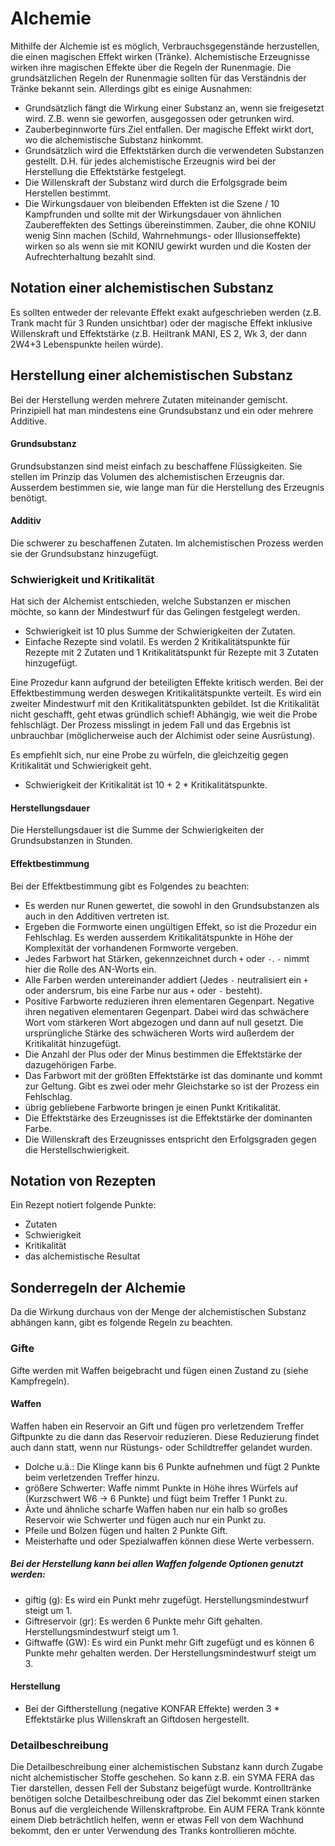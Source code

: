 # Alchemie

Mithilfe der Alchemie ist es möglich, Verbrauchsgegenstände herzustellen, die einen magischen Effekt wirken (Tränke).
Alchemistische Erzeugnisse wirken ihre magischen Effekte über die Regeln der Runenmagie. Die grundsätzlichen Regeln
der Runenmagie sollten für das Verständnis der Tränke bekannt sein. Allerdings gibt es einige Ausnahmen:

* Grundsätzlich fängt die Wirkung einer Substanz an, wenn sie freigesetzt wird. Z.B. wenn sie geworfen, ausgegossen
oder getrunken wird.
* Zauberbeginnworte fürs Ziel entfallen. Der magische Effekt wirkt dort, wo die alchemistische Substanz hinkommt.
* Grundsätzlich wird die Effektstärken durch die verwendeten Substanzen gestellt. D.H. für jedes alchemistische
Erzeugnis wird bei der Herstellung die Effektstärke festgelegt.
* Die Willenskraft der Substanz wird durch die Erfolgsgrade beim Herstellen bestimmt.
* Die Wirkungsdauer von bleibenden Effekten ist die Szene / 10 Kampfrunden und sollte mit der Wirkungsdauer von
ähnlichen Zaubereffekten des Settings übereinstimmen. Zauber, die ohne KONIU wenig Sinn machen (Schild, Wahrnehmungs-
oder Illusionseffekte) wirken so als wenn sie mit KONIU gewirkt wurden und die Kosten der Aufrechterhaltung bezahlt
sind.

## Notation einer alchemistischen Substanz

Es sollten entweder der relevante Effekt exakt aufgeschrieben werden (z.B. Trank macht für 3 Runden unsichtbar) oder
der magische Effekt inklusive Willenskraft und Effektstärke (z.B. Heiltrank MANI, ES 2, Wk 3, der dann 2W4+3
Lebenspunkte heilen würde).

## Herstellung einer alchemistischen Substanz

Bei der Herstellung werden mehrere Zutaten miteinander gemischt. Prinzipiell hat man mindestens eine Grundsubstanz und
ein oder mehrere Additive.

#### Grundsubstanz

Grundsubstanzen sind meist einfach zu beschaffene Flüssigkeiten. Sie stellen im Prinzip das Volumen des
alchemistischen Erzeugnis dar. Ausserdem bestimmen sie, wie lange man für die Herstellung des Erzeugnis benötigt.

#### Additiv

Die schwerer zu beschaffenen Zutaten. Im alchemistischen Prozess werden sie der Grundsubstanz hinzugefügt.

### Schwierigkeit und Kritikalität

Hat sich der Alchemist entschieden, welche Substanzen er mischen möchte, so kann der Mindestwurf für das Gelingen
festgelegt werden.

* Schwierigkeit ist 10 plus Summe der Schwierigkeiten der Zutaten.
* Einfache Rezepte sind volatil. Es werden 2 Kritikalitätspunkte für Rezepte mit 2 Zutaten und 1 Kritikalitätspunkt
für Rezepte mit 3 Zutaten hinzugefügt.

Eine Prozedur kann aufgrund der beteiligten Effekte kritisch werden. Bei der Effektbestimmung werden deswegen
Kritikalitätspunkte verteilt. Es wird ein zweiter Mindestwurf mit den Kritikalitätspunkten gebildet. Ist die
Kritikalität nicht geschafft, geht etwas gründlich schief! Abhängig, wie weit die Probe fehlschlägt. Der Prozess
misslingt in jedem Fall und das Ergebnis ist unbrauchbar (möglicherweise auch der Alchimist oder seine Ausrüstung).

Es empfiehlt sich, nur eine Probe zu würfeln, die gleichzeitig gegen Kritikalität und Schwierigkeit
geht.

* Schwierigkeit der Kritikalität ist 10 + 2 * Kritikalitätspunkte.

#### Herstellungsdauer

Die Herstellungsdauer ist die Summe der Schwierigkeiten der Grundsubstanzen in Stunden.

#### Effektbestimmung

Bei der Effektbestimmung gibt es Folgendes zu beachten:

* Es werden nur Runen gewertet, die sowohl in den Grundsubstanzen als auch in den Additiven vertreten ist.
* Ergeben die Formworte einen ungültigen Effekt, so ist die Prozedur ein Fehlschlag. Es werden ausserdem
Kritikalitätspunkte in Höhe der Komplexität der vorhandenen Formworte vergeben.
* Jedes Farbwort hat Stärken, gekennzeichnet durch `+` oder `-`. `-` nimmt hier die Rolle des AN-Worts ein.
* Alle Farben werden untereinander addiert (Jedes `-` neutralisiert ein `+` oder andersrum, bis eine Farbe nur aus `+`
oder  `-` besteht).
* Positive Farbworte reduzieren ihren elementaren Gegenpart. Negative ihren negativen elementaren Gegenpart. Dabei wird das
schwächere Wort vom stärkeren Wort abgezogen und dann auf null gesetzt. Die ursprüngliche Stärke des schwächeren Worts
wird außerdem der Kritikalität hinzugefügt.
* Die Anzahl der Plus oder der Minus bestimmen die Effektstärke der dazugehörigen Farbe.
* Das Farbwort mit der größten Effektstärke ist das dominante und kommt zur Geltung. Gibt es zwei oder mehr
Gleichstarke so ist der Prozess ein Fehlschlag.
* übrig gebliebene Farbworte bringen je einen Punkt Kritikalität.
* Die Effektstärke des Erzeugnisses ist die Effektstärke der dominanten Farbe.
* Die Willenskraft des Erzeugnisses entspricht den Erfolgsgraden gegen die Herstellschwierigkeit.

## Notation von Rezepten

Ein Rezept notiert folgende Punkte:

* Zutaten
* Schwierigkeit
* Kritikalität
* das alchemistische Resultat

## Sonderregeln der Alchemie

Da die Wirkung durchaus von der Menge der alchemistischen Substanz abhängen kann, gibt es folgende Regeln zu beachten.

### Gifte

Gifte werden mit Waffen beigebracht und fügen einen Zustand zu (siehe Kampfregeln).

#### Waffen

Waffen haben ein Reservoir an Gift und fügen pro verletzendem Treffer Giftpunkte zu die dann das Reservoir reduzieren.
Diese Reduzierung findet auch dann statt, wenn nur Rüstungs- oder Schildtreffer gelandet wurden.

* Dolche u.ä.: Die Klinge kann bis 6 Punkte aufnehmen und fügt 2 Punkte beim verletzenden Treffer hinzu.
* größere Schwerter: Waffe nimmt Punkte in Höhe ihres Würfels auf (Kurzschwert W6 -> 6 Punkte) und fügt beim Treffer
1 Punkt zu.
* Äxte und ähnliche scharfe Waffen haben nur ein halb so großes Reservoir wie Schwerter und fügen auch nur ein Punkt
zu.
* Pfeile und Bolzen fügen und halten 2 Punkte Gift.
* Meisterhafte und oder Spezialwaffen können diese Werte verbessern.

##### Bei der Herstellung kann bei allen Waffen folgende Optionen genutzt werden:

* giftig (g): Es wird ein Punkt mehr zugefügt. Herstellungsmindestwurf steigt um 1.
* Giftreservoir (gr): Es werden 6 Punkte mehr Gift gehalten. Herstellungsmindestwurf steigt um 1.
* Giftwaffe (GW): Es wird ein Punkt mehr Gift zugefügt und es können 6 Punkte mehr gehalten werden. Der
Herstellungsmindestwurf steigt um 3.

#### Herstellung

* Bei der Giftherstellung (negative KONFAR Effekte) werden 3 * Effektstärke plus Willenskraft an Giftdosen
hergestellt.

### Detailbeschreibung

Die Detailbeschreibung einer alchemistischen Substanz kann durch Zugabe nicht alchemistischer Stoffe
geschehen. So kann z.B. ein SYMA FERA das Tier darstellen, dessen Fell der Substanz beigefügt wurde.
Kontrolltränke benötigen solche Detailbeschreibung oder das Ziel bekommt einen starken Bonus auf die vergleichende
Willenskraftprobe. Ein AUM FERA Trank könnte einem Dieb beträchtlich helfen, wenn er
etwas Fell von dem Wachhund bekommt, den er unter Verwendung des Tranks kontrollieren möchte.
